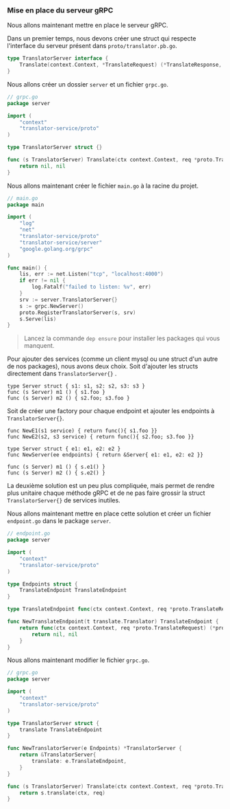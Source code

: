 ### Mise en place du serveur gRPC  

Nous allons maintenant mettre en place le serveur gRPC.

Dans un premier temps, nous devons créer une struct qui respecte l'interface du serveur présent dans `proto/translator.pb.go`.
```go
type TranslatorServer interface {
    Translate(context.Context, *TranslateRequest) (*TranslateResponse, error)
}
```
Nous allons créer un dossier `server` et un fichier `grpc.go`.
```go
// grpc.go
package server

import (
    "context"
    "translator-service/proto"
)

type TranslatorServer struct {}

func (s TranslatorServer) Translate(ctx context.Context, req *proto.TranslateRequest) (*proto.TranslateResponse, error) {
    return nil, nil
}
```
Nous allons maintenant créer le fichier `main.go` à la racine du projet.
```go
// main.go
package main

import (
    "log"
    "net"
    "translator-service/proto"
    "translator-service/server"
    "google.golang.org/grpc"
)

func main() {
    lis, err := net.Listen("tcp", "localhost:4000")
    if err != nil {
        log.Fatalf("failed to listen: %v", err)
    }
    srv := server.TranslatorServer{}
    s := grpc.NewServer()
    proto.RegisterTranslatorServer(s, srv)
    s.Serve(lis)
}
```
>Lancez la commande `dep ensure` pour installer les packages qui vous manquent.

Pour ajouter des services (comme un client mysql ou une struct d'un autre de nos packages), nous avons deux choix. Soit d'ajouter les structs directement dans `TranslatorServer{}` .
```
type Server struct { s1: s1, s2: s2, s3: s3 }
func (s Server) m1 () { s1.foo }
func (s Server) m2 () { s2.foo; s3.foo }
```
Soit de créer une factory pour chaque endpoint et ajouter les endpoints à `TranslatorServer{}`.
```
func NewE1(s1 service) { return func(){ s1.foo }}
func NewE2(s2, s3 service) { return func(){ s2.foo; s3.foo }}

type Server struct { e1: e1, e2: e2 }
func NewServer(ee endpoints) { return &Server{ e1: e1, e2: e2 }}

func (s Server) m1 () { s.e1() }
func (s Server) m2 () { s.e2() }
```
La deuxième solution est un peu plus compliquée, mais permet de rendre plus unitaire chaque méthode gRPC et de ne pas faire grossir la struct `TranslatorServer{}` de services inutiles.

Nous allons maintenant mettre en place cette solution et créer un fichier `endpoint.go` dans le package `server`.

```go
// endpoint.go
package server

import (
    "context"
    "translator-service/proto"
)

type Endpoints struct {
    TranslateEndpoint TranslateEndpoint
}

type TranslateEndpoint func(ctx context.Context, req *proto.TranslateRequest) (*proto.TranslateResponse, error)

func NewTranslateEndpoint(t translate.Translator) TranslateEndpoint {
    return func(ctx context.Context, req *proto.TranslateRequest) (*proto.TranslateResponse, error) {
        return nil, nil
    }
}
```

Nous allons maintenant modifier le fichier `grpc.go`.
```go
// grpc.go
package server

import (
    "context"
    "translator-service/proto"
)

type TranslatorServer struct {
    translate TranslateEndpoint
}

func NewTranslatorServer(e Endpoints) *TranslatorServer {
    return &TranslatorServer{
        translate: e.TranslateEndpoint,
    }
}

func (s TranslatorServer) Translate(ctx context.Context, req *proto.TranslateRequest) (*proto.TranslateResponse, error) {
    return s.translate(ctx, req)
}
```
